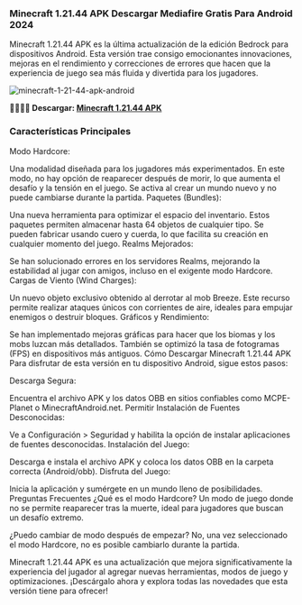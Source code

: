 ### Minecraft 1.21.44 APK Descargar Mediafire Gratis Para Android 2024
Minecraft 1.21.44 APK es la última actualización de la edición Bedrock para dispositivos Android. Esta versión trae consigo emocionantes innovaciones, mejoras en el rendimiento y correcciones de errores que hacen que la experiencia de juego sea más fluida y divertida para los jugadores.

![minecraft-1-21-44-apk-android](https://github.com/user-attachments/assets/9e898063-1911-4c83-ab89-c2bfe6c15e85)

**🙋‍♀️👩‍💻 Descargar: [Minecraft 1.21.44 APK](https://modilimitado.io/pt/minecraft-apk)**

### Características Principales
Modo Hardcore:

Una modalidad diseñada para los jugadores más experimentados. En este modo, no hay opción de reaparecer después de morir, lo que aumenta el desafío y la tensión en el juego.
Se activa al crear un mundo nuevo y no puede cambiarse durante la partida.
Paquetes (Bundles):

Una nueva herramienta para optimizar el espacio del inventario. Estos paquetes permiten almacenar hasta 64 objetos de cualquier tipo.
Se pueden fabricar usando cuero y cuerda, lo que facilita su creación en cualquier momento del juego.
Realms Mejorados:

Se han solucionado errores en los servidores Realms, mejorando la estabilidad al jugar con amigos, incluso en el exigente modo Hardcore.
Cargas de Viento (Wind Charges):

Un nuevo objeto exclusivo obtenido al derrotar al mob Breeze. Este recurso permite realizar ataques únicos con corrientes de aire, ideales para empujar enemigos o destruir bloques.
Gráficos y Rendimiento:

Se han implementado mejoras gráficas para hacer que los biomas y los mobs luzcan más detallados. También se optimizó la tasa de fotogramas (FPS) en dispositivos más antiguos.
Cómo Descargar Minecraft 1.21.44 APK
Para disfrutar de esta versión en tu dispositivo Android, sigue estos pasos:

Descarga Segura:

Encuentra el archivo APK y los datos OBB en sitios confiables como MCPE-Planet o MinecraftAndroid.net.
Permitir Instalación de Fuentes Desconocidas:

Ve a Configuración > Seguridad y habilita la opción de instalar aplicaciones de fuentes desconocidas.
Instalación del Juego:

Descarga e instala el archivo APK y coloca los datos OBB en la carpeta correcta (Android/obb).
Disfruta del Juego:

Inicia la aplicación y sumérgete en un mundo lleno de posibilidades.
Preguntas Frecuentes
¿Qué es el modo Hardcore? Un modo de juego donde no se permite reaparecer tras la muerte, ideal para jugadores que buscan un desafío extremo.

¿Puedo cambiar de modo después de empezar? No, una vez seleccionado el modo Hardcore, no es posible cambiarlo durante la partida.

Minecraft 1.21.44 APK es una actualización que mejora significativamente la experiencia del jugador al agregar nuevas herramientas, modos de juego y optimizaciones. ¡Descárgalo ahora y explora todas las novedades que esta versión tiene para ofrecer!
